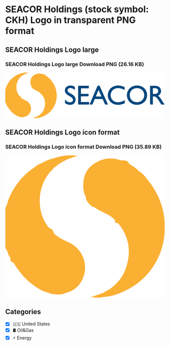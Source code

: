# SEACOR Holdings (stock symbol: CKH) Logo in transparent PNG format

## SEACOR Holdings Logo large

### SEACOR Holdings Logo large Download PNG (26.16 KB)

![SEACOR Holdings Logo large Download PNG (26.16 KB)](/img/orig/CKH_BIG-21bfde30.png)

## SEACOR Holdings Logo icon format

### SEACOR Holdings Logo icon format Download PNG (35.89 KB)

![SEACOR Holdings Logo icon format Download PNG (35.89 KB)](/img/orig/CKH-458a89da.png)



## Categories
- [x] 🇺🇸 United States
- [x] 🛢 Oil&Gas
- [x] ⚡ Energy

